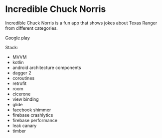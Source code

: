 # Incredible Chuck Norris

Incredible Chuck Norris is a fun app that shows jokes about Texas Ranger from different categories.

[Google play](https://play.google.com/store/apps/details?id=com.incredible.chuck.norris)

Stack: 

- MVVM
- kotlin
- android architecture components
- dagger 2
- coroutines
- retrofit
- room
- cicerone
- view binding
- glide
- facebook shimmer
- firebase crashlytics
- firebase performance
- leak canary
- timber
